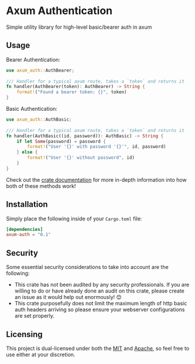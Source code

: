 # Axum Authentication

Simple utility library for high-level basic/bearer auth in axum

## Usage

Bearer Authentication:

```rust
use axum_auth::AuthBearer;
 
/// Handler for a typical axum route, takes a `token` and returns it
fn handler(AuthBearer(token): AuthBearer) -> String {
    format!("Found a bearer token: {}", token)
}
```

Basic Authentication:

```rust
use axum_auth::AuthBasic;
 
/// Handler for a typical axum route, takes a `token` and returns it
fn handler(AuthBasic((id, password)): AuthBasic) -> String {
    if let Some(password) = password {
        format!("User '{}' with password '{}'", id, password)
    } else {
        format!("User '{}' without password", id)
    }
}
```

Check out the [crate documentation](https://docs.rs/axum-auth) for more in-depth information into how both of these methods work!

## Installation

Simply place the following inside of your `Cargo.toml` file:

```toml
[dependencies]
axum-auth = "0.1"
```

## Security

Some essential security considerations to take into account are the following:

- This crate has not been audited by any security professionals. If you are willing to do or have already done an audit on this crate, please create an issue as it would help out enormously! 😊
- This crate purposefully does not limit the maximum length of http basic auth headers arriving so please ensure your webserver configurations are set properly.

## Licensing

This project is dual-licensed under both the [MIT](https://github.com/Owez/argi/blob/master/LICENSE-MIT) and [Apache](https://github.com/Owez/argi/blob/master/LICENSE-APACHE), so feel free to use either at your discretion.
